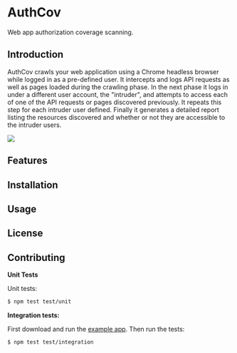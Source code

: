 # AuthCov

Web app authorization coverage scanning.

## Introduction

AuthCov crawls your web application using a Chrome headless browser while logged in as a pre-defined user. It intercepts and logs API requests as well as pages loaded during the crawling phase. In the next phase it logs in under a different user account, the "intruder", and attempts to access each of one of the API requests or pages discovered previously. It repeats this step for each intruder user defined. Finally it generates a detailed report listing the resources discovered and whether or not they are accessible to the intruder users. 

[![](https://raw.githubusercontent.com/authcov/authcov/master/docs/example_report_screenshot.png)](https://authcov.github.io/example_report/index.html)

## Features

## Installation

## Usage

## License

## Contributing

**Unit Tests**

Unit tests:
```bash
$ npm test test/unit
```

**Integration tests:**

First download and run the [example app](https://github.com/evanrolfe/example_app). Then run the tests:
```bash
$ npm test test/integration
```
